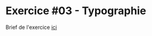 # Exercice #03 - Typographie

Brief de l'exercice [ici](https://docs.google.com/document/d/1Gs6LvD73-wdXAOG0tiaItjd_UnDykQWUrhuo_Tcc9Bw/edit?usp=sharing)